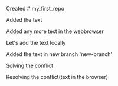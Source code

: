 ﻿Created # my_first_repo

Added the text

Added any more text in the webbrowser

Let's add the text locally

Added the text in new branch 'new-branch'

Solving the conflict

Resolving the conflict(text in the browser)
